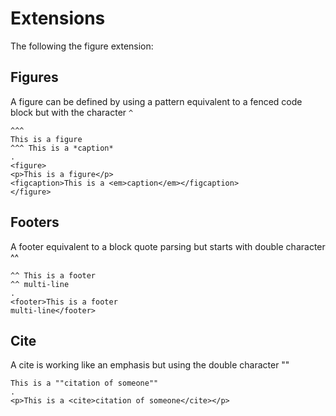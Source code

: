 # Extensions

The following the figure extension:

## Figures
 
A figure can be defined by using a pattern equivalent to a fenced code block but with the character `^`

```````````````````````````````` example
^^^
This is a figure
^^^ This is a *caption*
.
<figure>
<p>This is a figure</p>
<figcaption>This is a <em>caption</em></figcaption>
</figure>
````````````````````````````````

## Footers

A footer equivalent to a block quote parsing but starts with double character ^^

```````````````````````````````` example
^^ This is a footer
^^ multi-line
.
<footer>This is a footer
multi-line</footer>
````````````````````````````````

## Cite

A cite is working like an emphasis but using the double character ""

```````````````````````````````` example
This is a ""citation of someone""
.
<p>This is a <cite>citation of someone</cite></p>
````````````````````````````````
